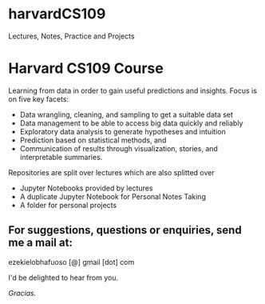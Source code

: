 # harvardCS109
Lectures, Notes, Practice and Projects
<h1> Harvard CS109 Course </h1>
<p>Learning from data in order to gain useful predictions and insights. Focus is on five key facets: </p>
  <ul>
    <li>Data wrangling, cleaning, and sampling to get a suitable data set</li> 
    <li>Data management to be able to access big data quickly and reliably</li> 
    <li>Exploratory data analysis to generate hypotheses and intuition</li> 
    <li>Prediction based on statistical methods, and</li> 
    <li>Communication of results through visualization, stories, and interpretable summaries.</li>
   </ul>

<p>Repositories are split over lectures which are also splitted over<p>
<ul>
<li>Jupyter Notebooks provided by lectures</li>
<li> A duplicate Jupyter Notebook for Personal Notes Taking</li>
<li> A folder for personal projects</li>
</ul>


<h2>For suggestions, questions or enquiries, send me a mail at:</h2>
<p>ezekielobhafuoso [@] gmail [dot] com </p>
<p> I'd be delighted to hear from you. </p>
<p><i>Gracias.</i></p>
